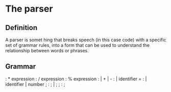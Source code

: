 # The parser #

## Definition ##
A parser is somet
hing that breaks speech (in this case code) with a specific set of grammar rules, into a form that can be used to understand the relationship between words or phrases.

## Grammar ##
<multiplicative-expression>
    : <multiplicative-expression> * expression
    : <multiplicative-expression> / expression
    : <multiplicative-expression> % expression

<additive-expression>
    : <multiplicative-expression>
    | <additive-expression> + <multiplicative-expression>
    | <additive-expression> - <multiplicative-expression>

<assignment-expression>
    : <additive-expression>
    | identifier = <assignment-expression>

<expression> 
    : <assignment-expression>
    | identifier
    | number
    ;

<expression-statement>
    : ;
    | <expression-statement> ;
    ;

<statement>
    : <expression-statement>
    ;